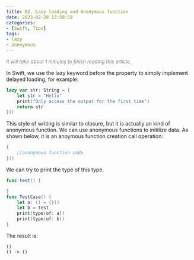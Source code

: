 ```yaml
---
title: 02. Lazy loading and Anonymous function
date: 2023-02-28 13:50:59
categories: 
- [Swift, Tips]
tags:
- lazy
- anonymous
---
```

  
<font color=gray size=2>*It will take about 1 minutes to finish reading this article.*</font>


In Swift, we use the lazy keyword before the property to simply implement delayed loading, for example:

```Swift 
lazy var str: String = {
    let str = "Hello" 
    print("Only access the output for the first time")
    return str
}()
```
This style of writing is similar to closure, but it is actually an kind of anonymous function. We can use anonymous functions to initilize data. As shown below, it is an anoymous function creation call operation:
```Swift
{
	//anonymous function code
}()
```
We can try to print the type of this type.
```Swift
func test() {

}
func TestCase() {
    let a: () = {}()
    let b = test
    print(type(of: a))
    print(type(of: b))
}
```
The result is:
```
()
() -> ()
```



